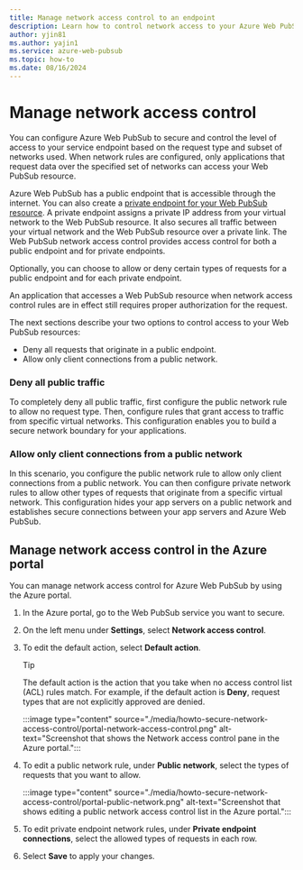 ```yaml
---
title: Manage network access control to an endpoint
description: Learn how to control network access to your Azure Web PubSub resource.
author: yjin81
ms.author: yajin1
ms.service: azure-web-pubsub
ms.topic: how-to 
ms.date: 08/16/2024
---
```


# Manage network access control

You can configure Azure Web PubSub to secure and control the level of access to your service endpoint based on the request type and subset of networks used. When network rules are configured, only applications that request data over the specified set of networks can access your Web PubSub resource.

Azure Web PubSub has a public endpoint that is accessible through the internet. You can also create a [private endpoint for your Web PubSub resource](howto-secure-private-endpoints.md). A private endpoint assigns a private IP address from your virtual network to the Web PubSub resource. It also secures all traffic between your virtual network and the Web PubSub resource over a private link. The Web PubSub network access control provides access control for both a public endpoint and for private endpoints.

Optionally, you can choose to allow or deny certain types of requests for a public endpoint and for each private endpoint.

An application that accesses a Web PubSub resource when network access control rules are in effect still requires proper authorization for the request.

The next sections describe your two options to control access to your Web PubSub resources:

- Deny all requests that originate in a public endpoint.
- Allow only client connections from a public network.

### Deny all public traffic

To completely deny all public traffic, first configure the public network rule to allow no request type. Then, configure rules that grant access to traffic from specific virtual networks. This configuration enables you to build a secure network boundary for your applications.

### Allow only client connections from a public network

In this scenario, you configure the public network rule to allow only client connections from a public network. You can then configure private network rules to allow other types of requests that originate from a specific virtual network. This configuration hides your app servers on a public network and establishes secure connections between your app servers and Azure Web PubSub.

## Manage network access control in the Azure portal

You can manage network access control for Azure Web PubSub by using the Azure portal.

1. In the Azure portal, go to the Web PubSub service you want to secure.

1. On the left menu under **Settings**, select **Network access control**.

1. To edit the default action, select **Default action**.

    > [!TIP]
    > The default action is the action that you take when no access control list (ACL) rules match. For example, if the default action is **Deny**, request types that are not explicitly approved are denied.

    :::image type="content" source="./media/howto-secure-network-access-control/portal-network-access-control.png" alt-text="Screenshot that shows the Network access control pane in the Azure portal.":::

1. To edit a public network rule, under **Public network**, select the types of requests that you want to allow.

    :::image type="content" source="./media/howto-secure-network-access-control/portal-public-network.png" alt-text="Screenshot that shows editing a public network access control list in the Azure portal.":::

1. To edit private endpoint network rules, under **Private endpoint connections**, select the allowed types of requests in each row.

1. Select **Save** to apply your changes.
